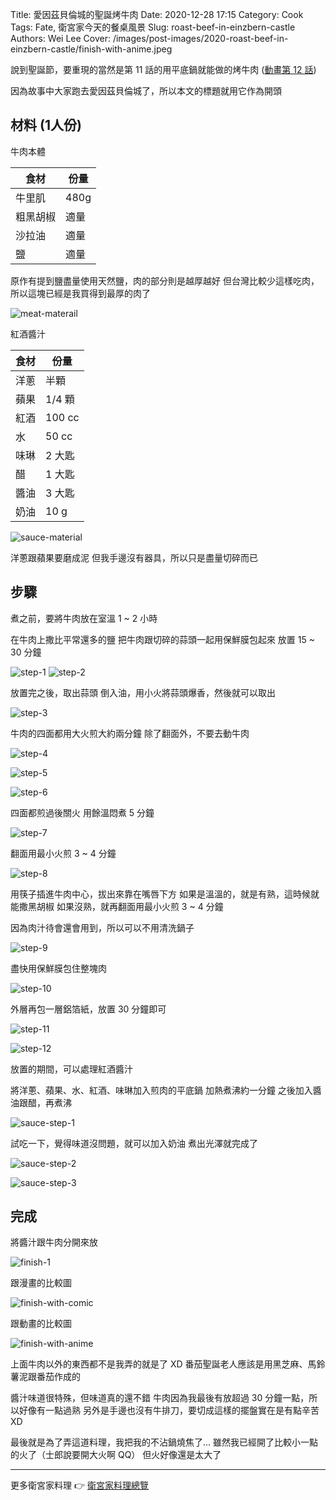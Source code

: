Title: 愛因茲貝倫城的聖誕烤牛肉
Date: 2020-12-28 17:15
Category: Cook
Tags: Fate, 衛宮家今天的餐桌風景
Slug: roast-beef-in-einzbern-castle
Authors: Wei Lee
Cover: /images/post-images/2020-roast-beef-in-einzbern-castle/finish-with-anime.jpeg

說到聖誕節，要重現的當然是第 11 話的用平底鍋就能做的烤牛肉
([動畫第 12 話](https://ani.gamer.com.tw/animeVideo.php?sn=16738))

<!--more-->

因為故事中大家跑去愛因茲貝倫城了，所以本文的標題就用它作為開頭

## 材料 (1人份)
牛肉本體

| 食材 | 份量 |
|---|---|
| 牛里肌 | 480g |
| 粗黑胡椒 | 適量 |
| 沙拉油 | 適量 |
| 鹽 | 適量 |

原作有提到鹽盡量使用天然鹽，肉的部分則是越厚越好
但台灣比較少這樣吃肉，所以這塊已經是我買得到最厚的肉了

![meat-materail]({static}/images/post-images/2020-roast-beef-in-einzbern-castle/meat-materail.jpeg)

紅酒醬汁

| 食材 | 份量 |
|---|---|
| 洋蔥 | 半顆 |
| 蘋果 | 1/4 顆 |
| 紅酒 | 100 cc |
| 水 | 50 cc |
| 味琳 | 2 大匙 |
| 醋 | 1 大匙 |
| 醬油 | 3 大匙 |
| 奶油 | 10 g |

![sauce-material]({static}/images/post-images/2020-roast-beef-in-einzbern-castle/sauce-material.jpeg)

洋蔥跟蘋果要磨成泥
但我手邊沒有器具，所以只是盡量切碎而已

## 步驟
煮之前，要將牛肉放在室溫 1 ~ 2 小時

在牛肉上撒比平常還多的鹽
把牛肉跟切碎的蒜頭一起用保鮮膜包起來
放置 15 ~ 30 分鐘

![step-1]({static}/images/post-images/2020-roast-beef-in-einzbern-castle/step-1.jpeg)
![step-2]({static}/images/post-images/2020-roast-beef-in-einzbern-castle/step-2.jpeg)

放置完之後，取出蒜頭
倒入油，用小火將蒜頭爆香，然後就可以取出

![step-3]({static}/images/post-images/2020-roast-beef-in-einzbern-castle/step-3.jpeg)

牛肉的四面都用大火煎大約兩分鐘
除了翻面外，不要去動牛肉

![step-4]({static}/images/post-images/2020-roast-beef-in-einzbern-castle/step-4.jpeg)

![step-5]({static}/images/post-images/2020-roast-beef-in-einzbern-castle/step-5.jpeg)

![step-6]({static}/images/post-images/2020-roast-beef-in-einzbern-castle/step-6.jpeg)

四面都煎過後關火
用餘溫悶煮 5 分鐘

![step-7]({static}/images/post-images/2020-roast-beef-in-einzbern-castle/step-7.jpeg)

翻面用最小火煎 3 ~ 4 分鐘

![step-8]({static}/images/post-images/2020-roast-beef-in-einzbern-castle/step-8.jpeg)

用筷子插進牛肉中心，拔出來靠在嘴唇下方
如果是溫溫的，就是有熟，這時候就能撒黑胡椒
如果沒熟，就再翻面用最小火煎 3 ~ 4 分鐘

因為肉汁待會還會用到，所以可以不用清洗鍋子

![step-9]({static}/images/post-images/2020-roast-beef-in-einzbern-castle/step-9.jpeg)

盡快用保鮮膜包住整塊肉

![step-10]({static}/images/post-images/2020-roast-beef-in-einzbern-castle/step-10.jpeg)

外層再包一層鋁箔紙，放置 30 分鐘即可

![step-11]({static}/images/post-images/2020-roast-beef-in-einzbern-castle/step-11.jpeg)

![step-12]({static}/images/post-images/2020-roast-beef-in-einzbern-castle/step-12.jpeg)

放置的期間，可以處理紅酒醬汁

將洋蔥、蘋果、水、紅酒、味琳加入煎肉的平底鍋
加熱煮沸約一分鐘
之後加入醬油跟醋，再煮沸

![sauce-step-1]({static}/images/post-images/2020-roast-beef-in-einzbern-castle/sauce-step-1.jpeg)

試吃一下，覺得味道沒問題，就可以加入奶油
煮出光澤就完成了

![sauce-step-2]({static}/images/post-images/2020-roast-beef-in-einzbern-castle/sauce-step-2.jpeg)

![sauce-step-3]({static}/images/post-images/2020-roast-beef-in-einzbern-castle/sauce-step-3.jpeg)

## 完成
將醬汁跟牛肉分開來放

![finish-1]({static}/images/post-images/2020-roast-beef-in-einzbern-castle/finish-1.jpeg)

跟漫畫的比較圖

![finish-with-comic]({static}/images/post-images/2020-roast-beef-in-einzbern-castle/finish-with-comic.jpeg)

跟動畫的比較圖

![finish-with-anime]({static}/images/post-images/2020-roast-beef-in-einzbern-castle/finish-with-anime.jpeg)

上面牛肉以外的東西都不是我弄的就是了 XD
番茄聖誕老人應該是用黑芝麻、馬鈴薯泥跟番茄作成的

醬汁味道很特殊，但味道真的還不錯
牛肉因為我最後有放超過 30 分鐘一點，所以好像有一點過熟
另外是手邊也沒有牛排刀，要切成這樣的擺盤實在是有點辛苦 XD

最後就是為了弄這道料理，我把我的不沾鍋燒焦了...
雖然我已經開了比較小一點的火了（士郎說要開大火啊 QQ）
但火好像還是太大了

---

更多衛宮家料理 👉 [衛宮家料理總覽]({filename}/pages/emiya-toc.md)
